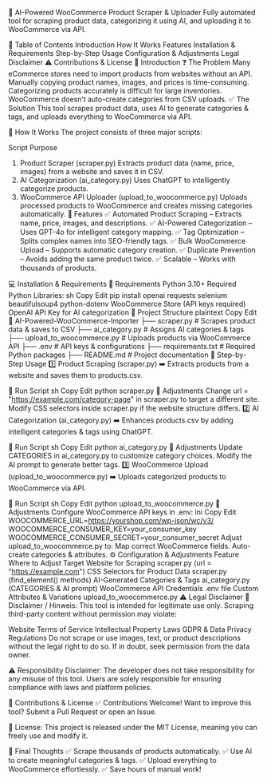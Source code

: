 🛒 AI-Powered WooCommerce Product Scraper & Uploader
Fully automated tool for scraping product data, categorizing it using AI, and uploading it to WooCommerce via API.

📖 Table of Contents
Introduction
How It Works
Features
Installation & Requirements
Step-by-Step Usage
Configuration & Adjustments
Legal Disclaimer ⚠️
Contributions & License
📌 Introduction
❓ The Problem
Many eCommerce stores need to import products from websites without an API.
Manually copying product names, images, and prices is time-consuming.
Categorizing products accurately is difficult for large inventories.
WooCommerce doesn’t auto-create categories from CSV uploads.
✅ The Solution
This tool scrapes product data, uses AI to generate categories & tags, and uploads everything to WooCommerce via API.

🚀 How It Works
The project consists of three major scripts:

Script	Purpose
1. Product Scraper (scraper.py)	Extracts product data (name, price, images) from a website and saves it in CSV.
2. AI Categorization (ai_category.py)	Uses ChatGPT to intelligently categorize products.
3. WooCommerce API Uploader (upload_to_woocommerce.py)	Uploads processed products to WooCommerce and creates missing categories automatically.
🎯 Features
✅ Automated Product Scraping – Extracts name, price, images, and descriptions.
✅ AI-Powered Categorization – Uses GPT-4o for intelligent category mapping.
✅ Tag Optimization – Splits complex names into SEO-friendly tags.
✅ Bulk WooCommerce Upload – Supports automatic category creation.
✅ Duplicate Prevention – Avoids adding the same product twice.
✅ Scalable – Works with thousands of products.

💻 Installation & Requirements
🔧 Requirements
Python 3.10+
Required Python Libraries:
sh
Copy
Edit
pip install openai requests selenium beautifulsoup4 python-dotenv
WooCommerce Store (API keys required)
OpenAI API Key for AI categorization
📂 Project Structure
plaintext
Copy
Edit
📂 AI-Powered-WooCommerce-Importer
 ├── scraper.py               # Scrapes product data & saves to CSV
 ├── ai_category.py           # Assigns AI categories & tags
 ├── upload_to_woocommerce.py # Uploads products via WooCommerce API
 ├── .env                     # API keys & configurations
 ├── requirements.txt         # Required Python packages
 ├── README.md                # Project documentation
📌 Step-by-Step Usage
1️⃣ Product Scraping (scraper.py)
➡️ Extracts products from a website and saves them to products.csv.

🔹 Run Script
sh
Copy
Edit
python scraper.py
🔹 Adjustments
Change url = "https://example.com/category-page" in scraper.py to target a different site.
Modify CSS selectors inside scraper.py if the website structure differs.
2️⃣ AI Categorization (ai_category.py)
➡️ Enhances products.csv by adding intelligent categories & tags using ChatGPT.

🔹 Run Script
sh
Copy
Edit
python ai_category.py
🔹 Adjustments
Update CATEGORIES in ai_category.py to customize category choices.
Modify the AI prompt to generate better tags.
3️⃣ WooCommerce Upload (upload_to_woocommerce.py)
➡️ Uploads categorized products to WooCommerce via API.

🔹 Run Script
sh
Copy
Edit
python upload_to_woocommerce.py
🔹 Adjustments
Configure WooCommerce API keys in .env:
ini
Copy
Edit
WOOCOMMERCE_URL=https://yourshop.com/wp-json/wc/v3/
WOOCOMMERCE_CONSUMER_KEY=your_consumer_key
WOOCOMMERCE_CONSUMER_SECRET=your_consumer_secret
Adjust upload_to_woocommerce.py to:
Map correct WooCommerce fields.
Auto-create categories & attributes.
⚙️ Configuration & Adjustments
Feature	Where to Adjust
Target Website for Scraping	scraper.py (url = "https://example.com")
CSS Selectors for Product Data	scraper.py (find_element() methods)
AI-Generated Categories & Tags	ai_category.py (CATEGORIES & AI prompt)
WooCommerce API Credentials	.env file
Custom Attributes & Variations	upload_to_woocommerce.py
⚠️ Legal Disclaimer
🚨 Disclaimer / Hinweis:
This tool is intended for legitimate use only. Scraping third-party content without permission may violate:

Website Terms of Service
Intellectual Property Laws
GDPR & Data Privacy Regulations
Do not scrape or use images, text, or product descriptions without the legal right to do so.
If in doubt, seek permission from the data owner.

⚠️ Responsibility Disclaimer:
The developer does not take responsibility for any misuse of this tool.
Users are solely responsible for ensuring compliance with laws and platform policies.

🤝 Contributions & License
✅ Contributions Welcome!
Want to improve this tool? Submit a Pull Request or open an Issue.

📜 License:
This project is released under the MIT License, meaning you can freely use and modify it.

🚀 Final Thoughts
✅ Scrape thousands of products automatically.
✅ Use AI to create meaningful categories & tags.
✅ Upload everything to WooCommerce effortlessly.
✅ Save hours of manual work!
